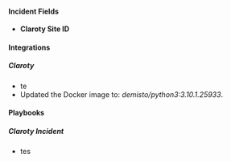 
#### Incident Fields
- **Claroty Site ID**

#### Integrations
##### Claroty
- te
- Updated the Docker image to: *demisto/python3:3.10.1.25933*.

#### Playbooks
##### Claroty Incident
- tes
